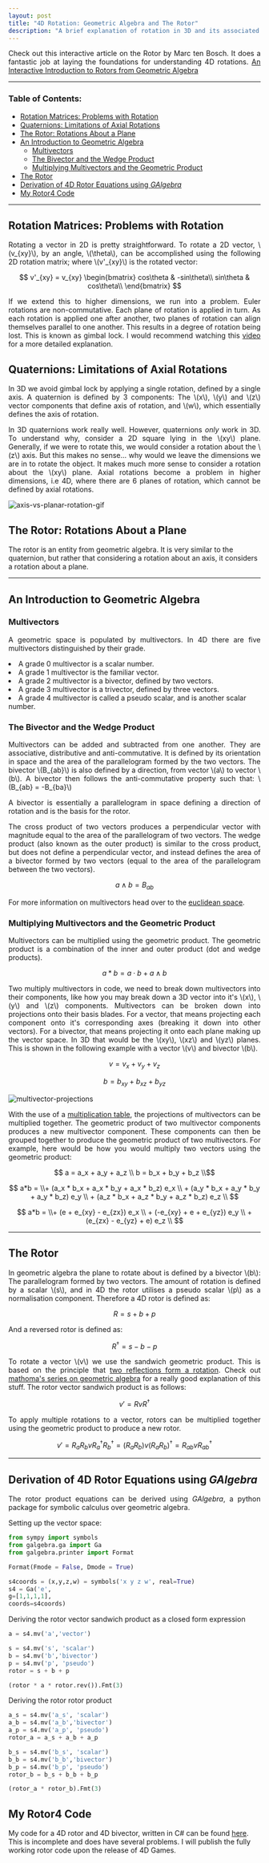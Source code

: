 ```yaml
---
layout: post
title: "4D Rotation: Geometric Algebra and The Rotor"
description: "A brief explanation of rotation in 3D and its associated problems, followed by an introduction to Geometric Algebra and how to rotate objects in 4D without risk of gimbal lock."
---
```


<p style="text-align: justify">
Check out this interactive article on the Rotor by Marc ten Bosch. It does a fantastic job at laying the foundations for understanding 4D rotations.
<a href="https://marctenbosch.com/quaternions/">An Interactive Introduction to Rotors from Geometric Algebra</a>
</p>

---

<h3> Table of Contents: </h3>

- [Rotation Matrices: Problems with Rotation](#rotation-matrices-problems-with-rotation)
- [Quaternions: Limitations of Axial Rotations](#quaternions-limitations-of-axial-rotations)
- [The Rotor: Rotations About a Plane](#the-rotor-rotations-about-a-plane)
- [An Introduction to Geometric Algebra](#an-introduction-to-geometric-algebra)
  - [Multivectors](#multivectors)
  - [The Bivector and the Wedge Product](#the-bivector-and-the-wedge-product)
  - [Multiplying Multivectors and the Geometric Product](#multiplying-multivectors-and-the-geometric-product)
- [The Rotor](#the-rotor)
- [Derivation of 4D Rotor Equations using *GAlgebra*](#derivation-of-4d-rotor-equations-using-galgebra)
- [My Rotor4 Code](#my-rotor4-code)
 
---

## Rotation Matrices: Problems with Rotation

<p style="text-align: justify">
Rotating a vector in 2D is pretty straightforward. To rotate a 2D vector, \(v_{xy}\), by an angle, \(\theta\), can be accomplished using the following 2D rotation matrix; where \(v'_{xy}\) is the rotated vector:
</p>

$$ v'_{xy} = v_{xy} \begin{bmatrix}
cos\theta & -sin\theta\\
sin\theta & cos\theta\\
\end{bmatrix} $$

<p style="text-align: justify">
If we extend this to higher dimensions, we run into a problem. Euler rotations are non-commutative. Each plane of rotation is applied in turn. As each rotation is applied one after another, two planes of rotation can align themselves parallel to one another. This results in a degree of rotation being lost. This is known as gimbal lock.
I would recommend watching this <a href="https://www.youtube.com/watch?v=zc8b2Jo7mno">video</a> for a more detailed explanation.
</p>

## Quaternions: Limitations of Axial Rotations

<p style="text-align: justify">
In 3D we avoid gimbal lock by applying a single rotation, defined by a single axis. A quaternion is defined by 3 components: The \(x\), \(y\) and \(z\) vector components that define axis of rotation, and \(w\), which essentially defines the axis of rotation.
</p>

<p style="text-align: justify">
In 3D quaternions work really well. However, quaternions <i>only</i> work in 3D. To understand why, consider a 2D square lying in the \(xy\) plane. Generally, if we were to rotate this, we would consider a rotation about the \(z\) axis. But this makes no sense... why would we leave the dimensions we are in to rotate the object. It makes much more sense to consider a rotation about the \(xy\) plane. Axial rotations become a problem in higher dimensions, i.e 4D, where there are 6 planes of rotation, which cannot be defined by axial rotations.
</p>

<img src="{{ '/assets/gifs/planer-rotation.gif' | absolute_url }} " alt="axis-vs-planar-rotation-gif" style="max-width: 75%;margin-left: auto;margin-right: auto;"/> 

## The Rotor: Rotations About a Plane

The rotor is an entity from geometric algebra. It is very similar to the quaternion, but rather that considering a rotation about an axis, it considers a rotation about a plane. 

---

## An Introduction to Geometric Algebra

### Multivectors

<p style="text-align: justify">
A geometric space is populated by multivectors. In 4D there are five multivectors distinguished by their grade.
<li>
A grade 0 multivector is a scalar number.
</li>
<li>
A grade 1 multivector is the familiar vector.
</li>
<li>
A grade 2 multivector is a bivector, defined by two vectors.
</li>
<li>
A grade 3 multivector is a trivector, defined by three vectors.
</li>
<li>
A grade 4 multivector is called a pseudo scalar, and is another scalar number.
</li>
</p>

### The Bivector and the Wedge Product

<p style="text-align: justify">
Multivectors can be added and subtracted from one another. They are associative, distributive and anti-commutative.
It is defined by its orientation in space and the area of the parallelogram formed by the two vectors. The bivector \(B_{ab}\) is also defined by a direction, from vector \(a\) to vector \(b\). A bivector then follows the anti-commutative property such that: \(B_{ab} = -B_{ba}\)
</p>

<p style="text-align: justify">
A bivector is essentially a parallelogram in space defining a direction of rotation and is the basis for the rotor. 
</p>

<p style="text-align: justify">
The cross product of two vectors produces a perpendicular vector with magnitude equal to the area of the parallelogram of two vectors. 
The wedge product (also known as the outer product) is similar to the cross product, but does not define a perpendicular vector, and instead defines the area of a bivector formed by two vectors (equal to the area of the parallelogram between the two vectors).
</p>

$$ a \wedge b = B_{ab} $$

For more information on multivectors head over to the [euclidean space](https://www.euclideanspace.com/maths/algebra/clifford/algebra/index.htm).

### Multiplying Multivectors and the Geometric Product

<p style="text-align: justify">
Multivectors can be multiplied using the geometric product. The geometric product is a combination of the inner and outer product (dot and wedge products).
</p>

$$ a * b = a \cdot b + a \wedge b$$

<p style="text-align: justify">
Two multiply multivectors in code, we need to break down multivectors into their components, like how you may break down a 3D vector into it's \(x\), \(y\) and \(z\) components.
Multivectors can be broken down into projections onto their basis blades. For a vector, that means projecting each component onto it's corresponding axes (breaking it down into other vectors). For a bivector, that means projecting it onto each plane making up the vector space. In 3D that would be the \(xy\), \(xz\) and \(yz\) planes. This is shown in the following example with a vector \(v\) and bivector \(b\).
</p>

$$ v = v_x + v_y + v_z $$

$$ b = b_{xy} + b_{xz} + b_{yz} $$

<img src="{{ '/assets/figures/projection.png' | absolute_url }} " alt="multivector-projections" style="max-width: 65%;margin-left: auto;margin-right: auto;"/>

<p style="text-align: justify">
With the use of a <a href="https://www.euclideanspace.com/maths/algebra/clifford/d4/arithmetic/index.htm">multiplication table</a>,
the projections of multivectors can be multiplied together. The geometric product of two multivector components produces a new multivector component. These components can then be grouped together to produce the geometric product of two multivectors. For example, here would be how you would multiply two vectors using the geometric product:
</p> 

$$ a = a_x + a_y + a_z \\ b = b_x + b_y + b_z \\$$

$$
a*b = \\+ (a_x * b_x + a_x * b_y + a_x * b_z) e_x \\ + (a_y * b_x + a_y * b_y + a_y * b_z) e_y \\ + (a_z * b_x + a_z * b_y + a_z * b_z) e_z \\
$$

$$
a*b = \\+ (e + e_{xy} - e_{zx}) e_x \\ + (-e_{xy} + e + e_{yz}) e_y \\ + (e_{zx} - e_{yz} + e) e_z \\
$$

---

## The Rotor

<p style="text-align: justify">
In geometric algebra the plane to rotate about is defined by a bivector \(b\): The parallelogram formed by two vectors. The amount of rotation is defined by a scalar \(s\), and in 4D the rotor utilises a pseudo scalar \(p\) as a normalisation component.
Therefore a 4D rotor is defined as:
</p> 

$$ R = s + b + p $$

And a reversed rotor is defined as:

$$ R^{\dagger} = s - b - p $$

<p style="text-align: justify">
To rotate a vector \(v\) we use the sandwich geometric product. This is based on the principle that <a href="https://www.youtube.com/watch?v=Hy2gbdbrJZ8&list=PLpzmRsG7u_gqaTo_vEseQ7U8KFvtiJY4K&index=5">two reflections form a rotation</a>. Check out <a href="https://www.youtube.com/playlist?list=PLpzmRsG7u_gqaTo_vEseQ7U8KFvtiJY4K">mathoma's series on geometric algebra</a> for a really good explanation of this stuff.
The rotor vector sandwich product is as follows:
</p>

$$ v' = R v R^{\dagger} $$

<p style="text-align: justify">
To apply multiple rotations to a vector, rotors can be multiplied together using the geometric product to produce a new rotor.
</p>

$$ v' = R_a R_b v R_a^{\dagger} R_b^{\dagger} = (R_a R_b) v (R_a R_b)^{\dagger} = R_{ab} v R_{ab}^{\dagger}$$

---

## Derivation of 4D Rotor Equations using *GAlgebra*

<p style="text-align: justify">
The rotor product equations can be derived using <i>GAlgebra</i>, a python package for symbolic calculus over geometric algebra.
</p>

Setting up the vector space:
```py
from sympy import symbols
from galgebra.ga import Ga
from galgebra.printer import Format

Format(Fmode = False, Dmode = True)

s4coords = (x,y,z,w) = symbols('x y z w', real=True)
s4 = Ga('e',
g=[1,1,1,1],
coords=s4coords)
```

Deriving the rotor vector sandwich product as a closed form expression
```py
a = s4.mv('a','vector')

s = s4.mv('s', 'scalar')
b = s4.mv('b','bivector')
p = s4.mv('p', 'pseudo')
rotor = s + b + p

(rotor * a * rotor.rev()).Fmt(3)
```

Deriving the rotor rotor product
```py
a_s = s4.mv('a_s', 'scalar')
a_b = s4.mv('a_b','bivector')
a_p = s4.mv('a_p', 'pseudo')
rotor_a = a_s + a_b + a_p

b_s = s4.mv('b_s', 'scalar')
b_b = s4.mv('b_b','bivector')
b_p = s4.mv('b_p', 'pseudo')
rotor_b = b_s + b_b + b_p

(rotor_a * rotor_b).Fmt(3)
```

## My Rotor4 Code

My code for a 4D rotor and 4D bivector, written in C# can be found 
<a href="{{ '/code/rotor-code/' | absolute_url }}">here</a>. This is incomplete and does have several problems. I will publish the fully working rotor code upon the release of 4D Games.